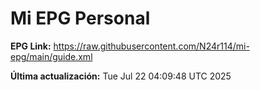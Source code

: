 # Mi EPG Personal

**EPG Link:** https://raw.githubusercontent.com/N24r114/mi-epg/main/guide.xml

**Última actualización:** Tue Jul 22 04:09:48 UTC 2025
